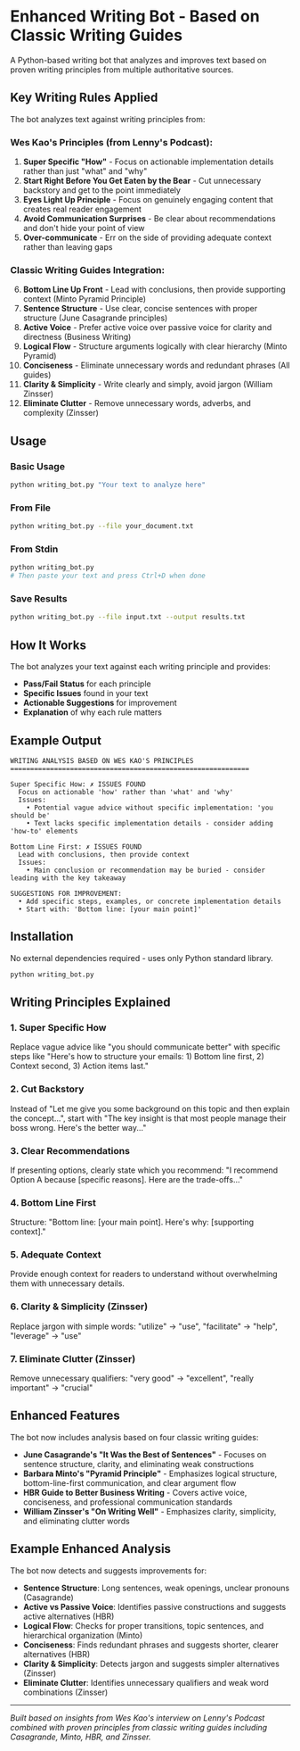 # Enhanced Writing Bot - Based on Classic Writing Guides

A Python-based writing bot that analyzes and improves text based on proven writing principles from multiple authoritative sources.

## Key Writing Rules Applied

The bot analyzes text against writing principles from:

### Wes Kao's Principles (from Lenny's Podcast):
1. **Super Specific "How"** - Focus on actionable implementation details rather than just "what" and "why"
2. **Start Right Before You Get Eaten by the Bear** - Cut unnecessary backstory and get to the point immediately  
3. **Eyes Light Up Principle** - Focus on genuinely engaging content that creates real reader engagement
4. **Avoid Communication Surprises** - Be clear about recommendations and don't hide your point of view
5. **Over-communicate** - Err on the side of providing adequate context rather than leaving gaps

### Classic Writing Guides Integration:
6. **Bottom Line Up Front** - Lead with conclusions, then provide supporting context (Minto Pyramid Principle)
7. **Sentence Structure** - Use clear, concise sentences with proper structure (June Casagrande principles)
8. **Active Voice** - Prefer active voice over passive voice for clarity and directness (Business Writing)
9. **Logical Flow** - Structure arguments logically with clear hierarchy (Minto Pyramid)
10. **Conciseness** - Eliminate unnecessary words and redundant phrases (All guides)
11. **Clarity & Simplicity** - Write clearly and simply, avoid jargon (William Zinsser)
12. **Eliminate Clutter** - Remove unnecessary words, adverbs, and complexity (Zinsser)

## Usage

### Basic Usage
```bash
python writing_bot.py "Your text to analyze here"
```

### From File
```bash
python writing_bot.py --file your_document.txt
```

### From Stdin
```bash
python writing_bot.py
# Then paste your text and press Ctrl+D when done
```

### Save Results
```bash
python writing_bot.py --file input.txt --output results.txt
```

## How It Works

The bot analyzes your text against each writing principle and provides:

- **Pass/Fail Status** for each principle
- **Specific Issues** found in your text
- **Actionable Suggestions** for improvement
- **Explanation** of why each rule matters

## Example Output

```
WRITING ANALYSIS BASED ON WES KAO'S PRINCIPLES
============================================================

Super Specific How: ✗ ISSUES FOUND
  Focus on actionable 'how' rather than 'what' and 'why'
  Issues:
    • Potential vague advice without specific implementation: 'you should be'
    • Text lacks specific implementation details - consider adding 'how-to' elements

Bottom Line First: ✗ ISSUES FOUND  
  Lead with conclusions, then provide context
  Issues:
    • Main conclusion or recommendation may be buried - consider leading with the key takeaway

SUGGESTIONS FOR IMPROVEMENT:
  • Add specific steps, examples, or concrete implementation details
  • Start with: 'Bottom line: [your main point]'
```

## Installation

No external dependencies required - uses only Python standard library.

```bash
python writing_bot.py
```

## Writing Principles Explained

### 1. Super Specific How
Replace vague advice like "you should communicate better" with specific steps like "Here's how to structure your emails: 1) Bottom line first, 2) Context second, 3) Action items last."

### 2. Cut Backstory  
Instead of "Let me give you some background on this topic and then explain the concept...", start with "The key insight is that most people manage their boss wrong. Here's the better way..."

### 3. Clear Recommendations
If presenting options, clearly state which you recommend: "I recommend Option A because [specific reasons]. Here are the trade-offs..."

### 4. Bottom Line First
Structure: "Bottom line: [your main point]. Here's why: [supporting context]."

### 5. Adequate Context
Provide enough context for readers to understand without overwhelming them with unnecessary details.

### 6. Clarity & Simplicity (Zinsser)
Replace jargon with simple words: "utilize" → "use", "facilitate" → "help", "leverage" → "use"

### 7. Eliminate Clutter (Zinsser)
Remove unnecessary qualifiers: "very good" → "excellent", "really important" → "crucial"

## Enhanced Features

The bot now includes analysis based on four classic writing guides:

- **June Casagrande's "It Was the Best of Sentences"** - Focuses on sentence structure, clarity, and eliminating weak constructions
- **Barbara Minto's "Pyramid Principle"** - Emphasizes logical structure, bottom-line-first communication, and clear argument flow  
- **HBR Guide to Better Business Writing** - Covers active voice, conciseness, and professional communication standards
- **William Zinsser's "On Writing Well"** - Emphasizes clarity, simplicity, and eliminating clutter words

## Example Enhanced Analysis

The bot now detects and suggests improvements for:
- **Sentence Structure**: Long sentences, weak openings, unclear pronouns (Casagrande)
- **Active vs Passive Voice**: Identifies passive constructions and suggests active alternatives (HBR)
- **Logical Flow**: Checks for proper transitions, topic sentences, and hierarchical organization (Minto)
- **Conciseness**: Finds redundant phrases and suggests shorter, clearer alternatives (HBR)
- **Clarity & Simplicity**: Detects jargon and suggests simpler alternatives (Zinsser)
- **Eliminate Clutter**: Identifies unnecessary qualifiers and weak word combinations (Zinsser)

---

*Built based on insights from Wes Kao's interview on Lenny's Podcast combined with proven principles from classic writing guides including Casagrande, Minto, HBR, and Zinsser.*
